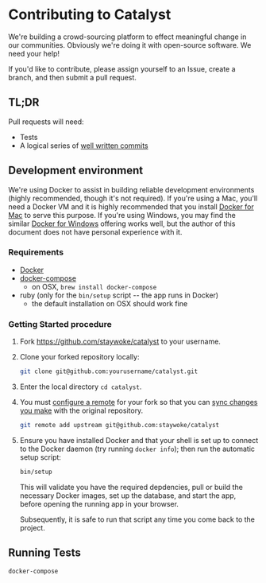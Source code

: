 # Contributing to Catalyst

We're building a crowd-sourcing platform to effect meaningful change in our communities. Obviously we're doing it with open-source software. We need your help!

If you'd like to contribute, please assign yourself to an Issue, create a branch, and then submit a pull request.

## TL;DR

Pull requests will need:

 - Tests
 - A logical series of [well written commits](https://github.com/alphagov/styleguides/blob/master/git.md)

## Development environment

We're using Docker to assist in building reliable development environments (highly recommended, though it's not required). If you're using a Mac, you'll need a Docker VM and it is highly recommended that you install [Docker for Mac][docker-product-page] to serve this purpose. If you're using Windows, you may find the similar [Docker for Windows][docker-product-page] offering works well, but the author of this document does not have personal experience with it.

### Requirements

- [Docker][docker-product-page]
- [docker-compose][]
    - on OSX, `brew install docker-compose`
- ruby (only for the `bin/setup` script -- the app runs in Docker)
    - the default installation on OSX should work fine

### Getting Started procedure

1. Fork <https://github.com/staywoke/catalyst> to your username.

2. Clone your forked repository locally:

    ```sh
    git clone git@github.com:yourusername/catalyst.git
    ```

3. Enter the local directory `cd catalyst`.

4. You must [configure a remote](https://help.github.com/articles/configuring-a-remote-for-a-fork/) for your fork so that you can [sync changes you make](https://help.github.com/articles/syncing-a-fork/) with the original repository.

    ```sh
    git remote add upstream git@github.com:staywoke/catalyst
    ```

5. Ensure you have installed Docker and that your shell is set up to connect to the Docker daemon (try running `docker info`); then run the automatic setup script:

    ```sh
    bin/setup
    ```

    This will validate you have the required depdencies, pull or build the necessary Docker images, set up the database, and start the app, before opening the running app in your browser.

    Subsequently, it is safe to run that script any time you come back to the project.

[docker-product-page]: https://www.docker.com/products/docker
[docker-compose]: https://www.docker.com/products/docker-compose

##
## Running Tests

```sh
docker-compose
```
